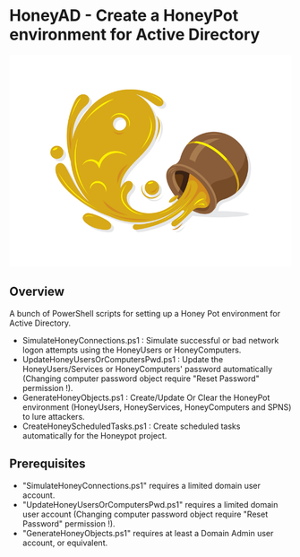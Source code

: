 # HoneyAD - Create a HoneyPot environment for Active Directory

<img src="imgs/honeypot_ad.jpg" width="600px">

## Overview

A bunch of PowerShell scripts for setting up a Honey Pot environment for Active Directory.

* SimulateHoneyConnections.ps1 : Simulate successful or bad network logon attempts using the HoneyUsers or HoneyComputers.
* UpdateHoneyUsersOrComputersPwd.ps1 : Update the HoneyUsers/Services or HoneyComputers' password automatically (Changing computer password object require "Reset Password" permission !).
* GenerateHoneyObjects.ps1 : Create/Update Or Clear the HoneyPot environment (HoneyUsers, HoneyServices, HoneyComputers and SPNS) to lure attackers.
* CreateHoneyScheduledTasks.ps1 : Create scheduled tasks automatically for the Honeypot project.

## Prerequisites

* "SimulateHoneyConnections.ps1" requires a limited domain user account.
* "UpdateHoneyUsersOrComputersPwd.ps1" requires a limited domain user account (Changing computer password object require "Reset Password" permission !).
* "GenerateHoneyObjects.ps1" requires at least a Domain Admin user account, or equivalent.

